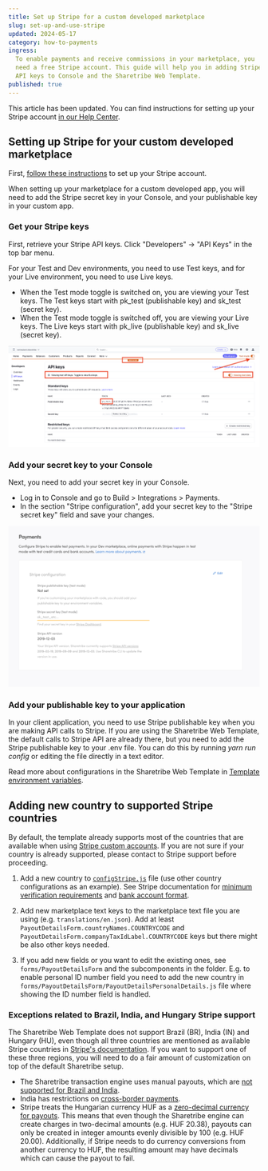 ```yaml
---
title: Set up Stripe for a custom developed marketplace
slug: set-up-and-use-stripe
updated: 2024-05-17
category: how-to-payments
ingress:
  To enable payments and receive commissions in your marketplace, you
  need a free Stripe account. This guide will help you in adding Stripe
  API keys to Console and the Sharetribe Web Template.
published: true
---
```


<info>

This article has been updated. You can find instructions for setting up
your Stripe account
[in our Help Center](https://www.sharetribe.com/help/en/articles/8413086-how-to-set-up-stripe-for-payments-on-your-marketplace).

</info>

## Setting up Stripe for your custom developed marketplace

First,
[follow these instructions](https://www.sharetribe.com/help/en/articles/8413086-how-to-set-up-stripe-for-payments-on-your-marketplace)
to set up your Stripe account.

When setting up your marketplace for a custom developed app, you will
need to add the Stripe secret key in your Console, and your publishable
key in your custom app.

### Get your Stripe keys

First, retrieve your Stripe API keys. Click "Developers" → "API Keys" in
the top bar menu.

For your Test and Dev environments, you need to use Test keys, and for
your Live environment, you need to use Live keys.

- When the Test mode toggle is switched on, you are viewing your Test
  keys. The Test keys start with pk_test (publishable key) and sk_test
  (secret key).
- When the Test mode toggle is switched off, you are viewing your Live
  keys. The Live keys start with pk_live (publishable key) and sk_live
  (secret key).

![Test API keys in Stripe Dashboard](./stripe-test-data.png)

### Add your secret key to your Console

Next, you need to add your secret key in your Console.

- Log in to Console and go to Build > Integrations > Payments.
- In the section "Stripe configuration", add your secret key to the
  "Stripe secret key" field and save your changes.

![Add Stripe secret key](./stripe_dev_key_console.png)

### Add your publishable key to your application

In your client application, you need to use Stripe publishable key when
you are making API calls to Stripe. If you are using the Sharetribe Web
Template, the default calls to Stripe API are already there, but you
need to add the Stripe publishable key to your .env file. You can do
this by running _yarn run config_ or editing the file directly in a text
editor.

Read more about configurations in the Sharetribe Web Template in
[Template environment variables](/template/template-env/).

## Adding new country to supported Stripe countries

By default, the template already supports most of the countries that are
available when using
[Stripe custom accounts](https://stripe.com/docs/connect/accounts#custom-accounts).
If you are not sure if your country is already supported, please contact
to Stripe support before proceeding.

1. Add a new country to
   [`configStripe.js`](https://github.com/sharetribe/web-template/blob/main/src/config/configStripe.js)
   file (use other country configurations as an example). See Stripe
   documentation for
   [minimum verification requirements](https://stripe.com/docs/connect/required-verification-information)
   and
   [bank account format](https://stripe.com/docs/connect/payouts#formats).

2. Add new marketplace text keys to the marketplace text file you are
   using (e.g. `translations/en.json`). Add at least
   `PayoutDetailsForm.countryNames.COUNTRYCODE` and
   `PayoutDetailsForm.companyTaxIdLabel.COUNTRYCODE` keys but there
   might be also other keys needed.

3. If you add new fields or you want to edit the existing ones, see
   `forms/PayoutDetailsForm` and the subcomponents in the folder. E.g.
   to enable personal ID number field you need to add the new country in
   `forms/PayoutDetailsForm/PayoutDetailsPersonalDetails.js` file where
   showing the ID number field is handled.

### Exceptions related to Brazil, India, and Hungary Stripe support

The Sharetribe Web Template does not support Brazil (BR), India (IN) and
Hungary (HU), even though all three countries are mentioned as available
Stripe countries in
<a href="https://stripe.com/docs/connect/accounts#custom-accounts">Stripe's
documentation</a>. If you want to support one of these three regions,
you will need to do a fair amount of customization on top of the default
Sharetribe setup.

<ul>
  <li> The Sharetribe transaction engine uses manual payouts, which are <a href="https://stripe.com/docs/payouts#manual-payouts">not supported for Brazil and India</a>.</li>
  <li>India has restrictions on <a href="https://support.stripe.com/questions/stripe-india-support-for-marketplaces">cross-border payments</a>.</li>
  <li>Stripe treats the Hungarian currency HUF as a <a href="https://stripe.com/docs/currencies#special-cases">zero-decimal currency for payouts</a>. This means that even though the Sharetribe engine can create charges in two-decimal amounts (e.g. HUF 20.38), payouts can only be created in integer amounts evenly divisible by 100 (e.g. HUF 20.00). Additionally, if Stripe needs to do currency conversions from another currency to HUF, the resulting amount may have decimals which can cause the payout to fail.</li>
</ul>
